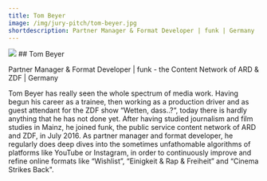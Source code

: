 ```yaml
---
title: Tom Beyer
image: /img/jury-pitch/tom-beyer.jpg
shortdescription: Partner Manager & Format Developer | funk | Germany
---
```

<img src="/img/jury-pitch/tom-beyer.jpg">
## Tom Beyer

Partner Manager & Format Developer | funk - the Content Network of ARD & ZDF | Germany

Tom Beyer has really seen the whole spectrum of media work. Having begun his career as a trainee, then working as a production driver and as guest attendant for the ZDF show “Wetten, dass..?“, today there is hardly anything that he has not done yet. After having studied journalism and film studies in Mainz, he joined funk, the public service content network of ARD and ZDF, in July 2016. As partner manager and format developer, he regularly does deep dives into the sometimes unfathomable algorithms of platforms like YouTube or Instagram, in order to continuously improve and refine online formats like “Wishlist”, “Einigkeit & Rap & Freiheit” and “Cinema Strikes Back". 


